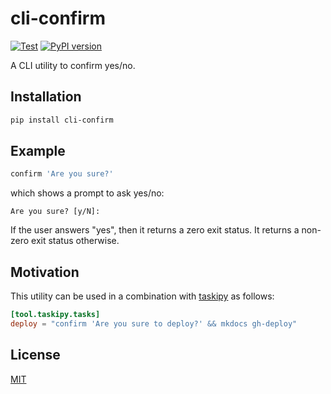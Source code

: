 cli-confirm
===========

[![Test](https://github.com/tueda/cli-confirm/workflows/CI/badge.svg?branch=master)](https://github.com/tueda/cli-confirm/actions?query=branch:master)
[![PyPI version](https://badge.fury.io/py/cli-confirm.svg)](https://pypi.org/project/cli-confirm/)

A CLI utility to confirm yes/no.


Installation
------------

```sh
pip install cli-confirm
```


Example
-------

```sh
confirm 'Are you sure?'
```
which shows a prompt to ask yes/no:
```
Are you sure? [y/N]:
```
If the user answers "yes", then it returns a zero exit status.
It returns a non-zero exit status otherwise.


Motivation
----------

This utility can be used in a combination with [taskipy](https://github.com/illBeRoy/taskipy) as follows:

```toml
[tool.taskipy.tasks]
deploy = "confirm 'Are you sure to deploy?' && mkdocs gh-deploy"
```


License
-------

[MIT](https://github.com/tueda/cli-confirm/blob/master/LICENSE)
